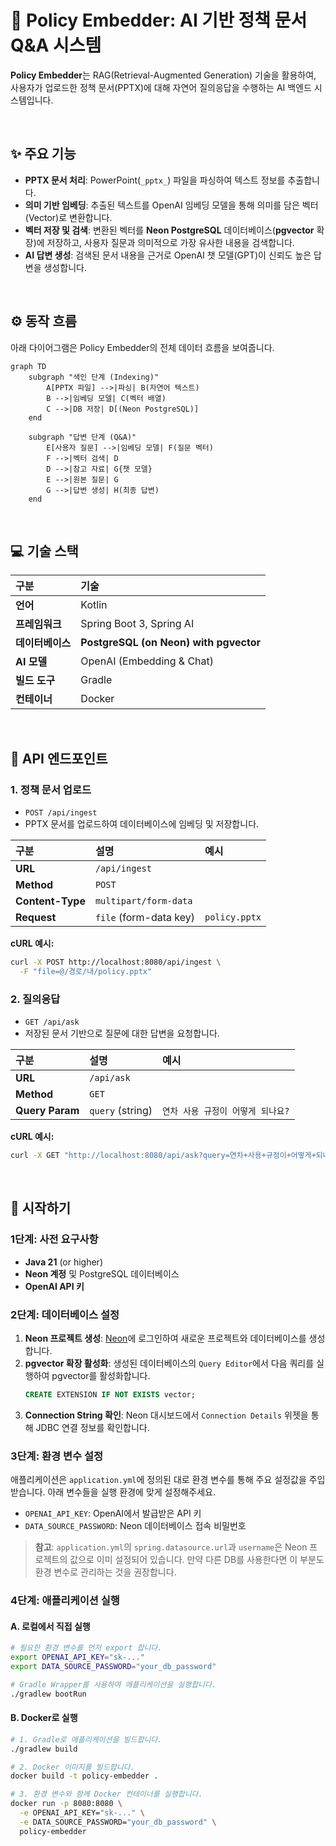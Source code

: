 # 🚀 Policy Embedder: AI 기반 정책 문서 Q&A 시스템

**Policy Embedder**는 RAG(Retrieval-Augmented Generation) 기술을 활용하여, 사용자가 업로드한 정책 문서(PPTX)에 대해 자연어 질의응답을 수행하는 AI 백엔드 시스템입니다.

<br>

## ✨ 주요 기능

- **PPTX 문서 처리**: PowerPoint(`_pptx_`) 파일을 파싱하여 텍스트 정보를 추출합니다.
- **의미 기반 임베딩**: 추출된 텍스트를 OpenAI 임베딩 모델을 통해 의미를 담은 벡터(Vector)로 변환합니다.
- **벡터 저장 및 검색**: 변환된 벡터를 **Neon PostgreSQL** 데이터베이스(**pgvector** 확장)에 저장하고, 사용자 질문과 의미적으로 가장 유사한 내용을 검색합니다.
- **AI 답변 생성**: 검색된 문서 내용을 근거로 OpenAI 챗 모델(GPT)이 신뢰도 높은 답변을 생성합니다.

<br>

## ⚙️ 동작 흐름

아래 다이어그램은 Policy Embedder의 전체 데이터 흐름을 보여줍니다.

```mermaid
graph TD
    subgraph "색인 단계 (Indexing)"
        A[PPTX 파일] -->|파싱| B(자연어 텍스트)
        B -->|임베딩 모델| C(벡터 배열)
        C -->|DB 저장| D[(Neon PostgreSQL)]
    end

    subgraph "답변 단계 (Q&A)"
        E[사용자 질문] -->|임베딩 모델| F(질문 벡터)
        F -->|벡터 검색| D
        D -->|참고 자료| G{챗 모델}
        E -->|원본 질문| G
        G -->|답변 생성| H(최종 답변)
    end
```

<br>

## 💻 기술 스택

| 구분 | 기술 |
| :--- | :--- |
| **언어** | Kotlin |
| **프레임워크** | Spring Boot 3, Spring AI |
| **데이터베이스** | **PostgreSQL (on Neon) with pgvector** |
| **AI 모델** | OpenAI (Embedding & Chat) |
| **빌드 도구** | Gradle |
| **컨테이너** | Docker |

<br>

## 🔌 API 엔드포인트

### 1. 정책 문서 업로드

- `POST /api/ingest`
- PPTX 문서를 업로드하여 데이터베이스에 임베딩 및 저장합니다.

| 구분 | 설명 | 예시 |
| :--- | :--- | :--- |
| **URL** | `/api/ingest` | |
| **Method** | `POST` | |
| **Content-Type** | `multipart/form-data` | |
| **Request** | `file` (form-data key) | `policy.pptx` |

**cURL 예시:**
```bash
curl -X POST http://localhost:8080/api/ingest \
  -F "file=@/경로/내/policy.pptx"
```

### 2. 질의응답

- `GET /api/ask`
- 저장된 문서 기반으로 질문에 대한 답변을 요청합니다.

| 구분 | 설명 | 예시 |
| :--- | :--- | :--- |
| **URL** | `/api/ask` | |
| **Method** | `GET` | |
| **Query Param** | `query` (string) | `연차 사용 규정이 어떻게 되나요?` |

**cURL 예시:**
```bash
curl -X GET "http://localhost:8080/api/ask?query=연차+사용+규정이+어떻게+되나요"
```

<br>

## 🚀 시작하기

### 1단계: 사전 요구사항

- **Java 21** (or higher)
- **Neon 계정** 및 PostgreSQL 데이터베이스
- **OpenAI API 키**

### 2단계: 데이터베이스 설정

1.  **Neon 프로젝트 생성**: [Neon](https://neon.tech/)에 로그인하여 새로운 프로젝트와 데이터베이스를 생성합니다.
2.  **pgvector 확장 활성화**: 생성된 데이터베이스의 `Query Editor`에서 다음 쿼리를 실행하여 pgvector를 활성화합니다.
    ```sql
    CREATE EXTENSION IF NOT EXISTS vector;
    ```
3.  **Connection String 확인**: Neon 대시보드에서 `Connection Details` 위젯을 통해 JDBC 연결 정보를 확인합니다.

### 3단계: 환경 변수 설정

애플리케이션은 `application.yml`에 정의된 대로 환경 변수를 통해 주요 설정값을 주입받습니다. 아래 변수들을 실행 환경에 맞게 설정해주세요.

- `OPENAI_API_KEY`: OpenAI에서 발급받은 API 키
- `DATA_SOURCE_PASSWORD`: Neon 데이터베이스 접속 비밀번호

> **참고**: `application.yml`의 `spring.datasource.url`과 `username`은 Neon 프로젝트의 값으로 이미 설정되어 있습니다. 만약 다른 DB를 사용한다면 이 부분도 환경 변수로 관리하는 것을 권장합니다.

### 4단계: 애플리케이션 실행

#### A. 로컬에서 직접 실행

```bash
# 필요한 환경 변수를 먼저 export 합니다.
export OPENAI_API_KEY="sk-..."
export DATA_SOURCE_PASSWORD="your_db_password"

# Gradle Wrapper를 사용하여 애플리케이션을 실행합니다.
./gradlew bootRun
```

#### B. Docker로 실행

```bash
# 1. Gradle로 애플리케이션을 빌드합니다.
./gradlew build

# 2. Docker 이미지를 빌드합니다.
docker build -t policy-embedder .

# 3. 환경 변수와 함께 Docker 컨테이너를 실행합니다.
docker run -p 8080:8080 \
  -e OPENAI_API_KEY="sk-..." \
  -e DATA_SOURCE_PASSWORD="your_db_password" \
  policy-embedder
```